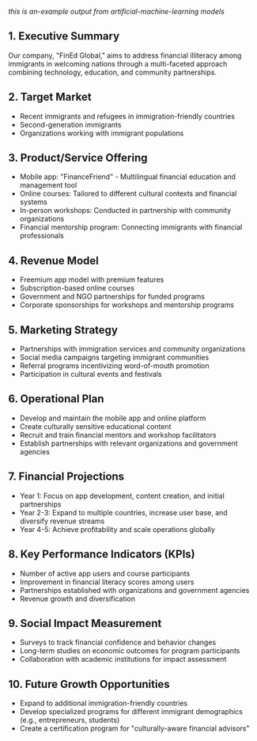 *this is an-example output from artificial-machine-learning models*

## 1. Executive Summary
Our company, "FinEd Global," aims to address financial illiteracy among immigrants in welcoming nations through a multi-faceted approach combining technology, education, and community partnerships.

## 2. Target Market
- Recent immigrants and refugees in immigration-friendly countries
- Second-generation immigrants
- Organizations working with immigrant populations

## 3. Product/Service Offering
- Mobile app: "FinanceFriend" - Multilingual financial education and management tool
- Online courses: Tailored to different cultural contexts and financial systems
- In-person workshops: Conducted in partnership with community organizations
- Financial mentorship program: Connecting immigrants with financial professionals

## 4. Revenue Model
- Freemium app model with premium features
- Subscription-based online courses
- Government and NGO partnerships for funded programs
- Corporate sponsorships for workshops and mentorship programs

## 5. Marketing Strategy
- Partnerships with immigration services and community organizations
- Social media campaigns targeting immigrant communities
- Referral programs incentivizing word-of-mouth promotion
- Participation in cultural events and festivals

## 6. Operational Plan
- Develop and maintain the mobile app and online platform
- Create culturally sensitive educational content
- Recruit and train financial mentors and workshop facilitators
- Establish partnerships with relevant organizations and government agencies

## 7. Financial Projections
- Year 1: Focus on app development, content creation, and initial partnerships
- Year 2-3: Expand to multiple countries, increase user base, and diversify revenue streams
- Year 4-5: Achieve profitability and scale operations globally

## 8. Key Performance Indicators (KPIs)
- Number of active app users and course participants
- Improvement in financial literacy scores among users
- Partnerships established with organizations and government agencies
- Revenue growth and diversification

## 9. Social Impact Measurement
- Surveys to track financial confidence and behavior changes
- Long-term studies on economic outcomes for program participants
- Collaboration with academic institutions for impact assessment

## 10. Future Growth Opportunities
- Expand to additional immigration-friendly countries
- Develop specialized programs for different immigrant demographics (e.g., entrepreneurs, students)
- Create a certification program for "culturally-aware financial advisors"


